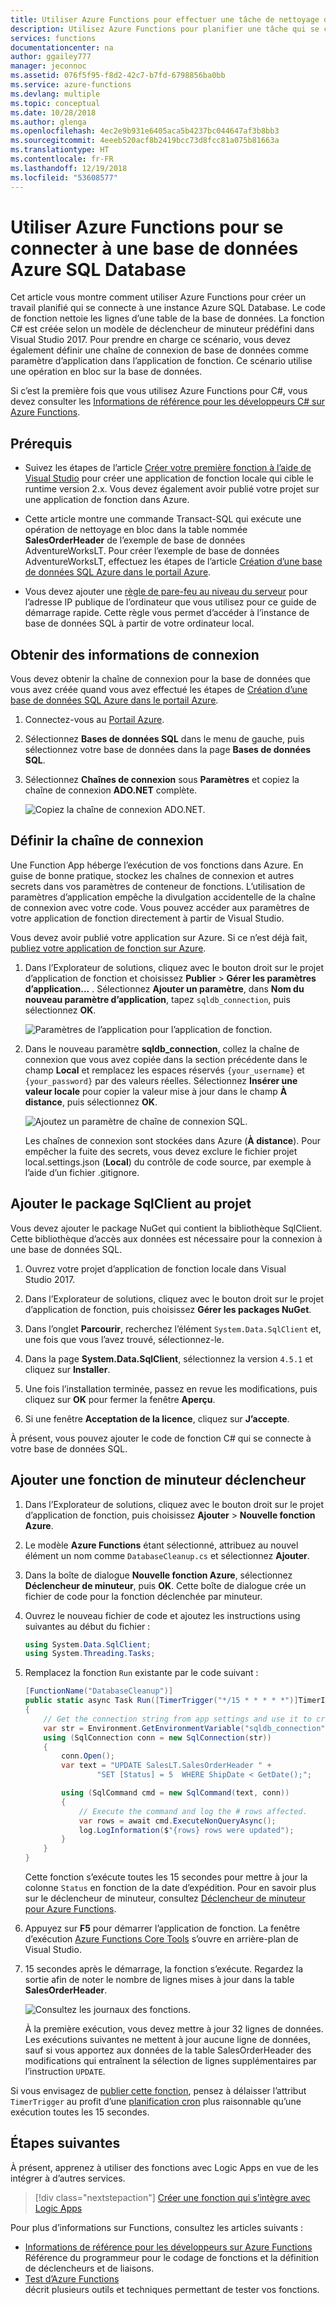 ```yaml
---
title: Utiliser Azure Functions pour effectuer une tâche de nettoyage de base de données | Microsoft Docs
description: Utilisez Azure Functions pour planifier une tâche qui se connecte à Azure SQL Database pour nettoyer des lignes périodiquement.
services: functions
documentationcenter: na
author: ggailey777
manager: jeconnoc
ms.assetid: 076f5f95-f8d2-42c7-b7fd-6798856ba0bb
ms.service: azure-functions
ms.devlang: multiple
ms.topic: conceptual
ms.date: 10/28/2018
ms.author: glenga
ms.openlocfilehash: 4ec2e9b931e6405aca5b4237bc044647af3b8bb3
ms.sourcegitcommit: 4eeeb520acf8b2419bcc73d8fcc81a075b81663a
ms.translationtype: HT
ms.contentlocale: fr-FR
ms.lasthandoff: 12/19/2018
ms.locfileid: "53608577"
---
```

# <a name="use-azure-functions-to-connect-to-an-azure-sql-database"></a>Utiliser Azure Functions pour se connecter à une base de données Azure SQL Database

Cet article vous montre comment utiliser Azure Functions pour créer un travail planifié qui se connecte à une instance Azure SQL Database. Le code de fonction nettoie les lignes d’une table de la base de données. La fonction C# est créée selon un modèle de déclencheur de minuteur prédéfini dans Visual Studio 2017. Pour prendre en charge ce scénario, vous devez également définir une chaîne de connexion de base de données comme paramètre d’application dans l’application de fonction. Ce scénario utilise une opération en bloc sur la base de données. 

Si c’est la première fois que vous utilisez Azure Functions pour C#, vous devez consulter les [Informations de référence pour les développeurs C# sur Azure Functions](functions-dotnet-class-library.md).

## <a name="prerequisites"></a>Prérequis

+ Suivez les étapes de l’article [Créer votre première fonction à l’aide de Visual Studio](functions-create-your-first-function-visual-studio.md) pour créer une application de fonction locale qui cible le runtime version 2.x. Vous devez également avoir publié votre projet sur une application de fonction dans Azure.

+ Cette article montre une commande Transact-SQL qui exécute une opération de nettoyage en bloc dans la table nommée **SalesOrderHeader** de l’exemple de base de données AdventureWorksLT. Pour créer l’exemple de base de données AdventureWorksLT, effectuez les étapes de l’article [Création d’une base de données SQL Azure dans le portail Azure](../sql-database/sql-database-get-started-portal.md).

+ Vous devez ajouter une [règle de pare-feu au niveau du serveur](../sql-database/sql-database-get-started-portal-firewall.md) pour l’adresse IP publique de l’ordinateur que vous utilisez pour ce guide de démarrage rapide. Cette règle vous permet d’accéder à l’instance de base de données SQL à partir de votre ordinateur local.  

## <a name="get-connection-information"></a>Obtenir des informations de connexion

Vous devez obtenir la chaîne de connexion pour la base de données que vous avez créée quand vous avez effectué les étapes de [Création d’une base de données SQL Azure dans le portail Azure](../sql-database/sql-database-get-started-portal.md).

1. Connectez-vous au [Portail Azure](https://portal.azure.com/).

1. Sélectionnez **Bases de données SQL** dans le menu de gauche, puis sélectionnez votre base de données dans la page **Bases de données SQL**.

1. Sélectionnez **Chaînes de connexion** sous **Paramètres** et copiez la chaîne de connexion **ADO.NET** complète.

    ![Copiez la chaîne de connexion ADO.NET.](./media/functions-scenario-database-table-cleanup/adonet-connection-string.png)

## <a name="set-the-connection-string"></a>Définir la chaîne de connexion

Une Function App héberge l’exécution de vos fonctions dans Azure. En guise de bonne pratique, stockez les chaînes de connexion et autres secrets dans vos paramètres de conteneur de fonctions. L’utilisation de paramètres d’application empêche la divulgation accidentelle de la chaîne de connexion avec votre code. Vous pouvez accéder aux paramètres de votre application de fonction directement à partir de Visual Studio.

Vous devez avoir publié votre application sur Azure. Si ce n’est déjà fait, [publiez votre application de fonction sur Azure](functions-develop-vs.md#publish-to-azure).

1. Dans l’Explorateur de solutions, cliquez avec le bouton droit sur le projet d’application de fonction et choisissez **Publier** > **Gérer les paramètres d’application...** . Sélectionnez **Ajouter un paramètre**, dans **Nom du nouveau paramètre d’application**, tapez `sqldb_connection`, puis sélectionnez **OK**.

    ![Paramètres de l’application pour l’application de fonction.](./media/functions-scenario-database-table-cleanup/functions-app-service-add-setting.png)

1. Dans le nouveau paramètre **sqldb_connection**, collez la chaîne de connexion que vous avez copiée dans la section précédente dans le champ **Local** et remplacez les espaces réservés `{your_username}` et `{your_password}` par des valeurs réelles. Sélectionnez **Insérer une valeur locale** pour copier la valeur mise à jour dans le champ **À distance**, puis sélectionnez **OK**.

    ![Ajoutez un paramètre de chaîne de connexion SQL.](./media/functions-scenario-database-table-cleanup/functions-app-service-settings-connection-string.png)

    Les chaînes de connexion sont stockées dans Azure (**À distance**). Pour empêcher la fuite des secrets, vous devez exclure le fichier projet local.settings.json (**Local**) du contrôle de code source, par exemple à l’aide d’un fichier .gitignore.

## <a name="add-the-sqlclient-package-to-the-project"></a>Ajouter le package SqlClient au projet

Vous devez ajouter le package NuGet qui contient la bibliothèque SqlClient. Cette bibliothèque d’accès aux données est nécessaire pour la connexion à une base de données SQL.

1. Ouvrez votre projet d’application de fonction locale dans Visual Studio 2017.

1. Dans l’Explorateur de solutions, cliquez avec le bouton droit sur le projet d’application de fonction, puis choisissez **Gérer les packages NuGet**.

1. Dans l’onglet **Parcourir**, recherchez l’élément ```System.Data.SqlClient``` et, une fois que vous l’avez trouvé, sélectionnez-le.

1. Dans la page **System.Data.SqlClient**, sélectionnez la version `4.5.1` et cliquez sur **Installer**.

1. Une fois l’installation terminée, passez en revue les modifications, puis cliquez sur **OK** pour fermer la fenêtre **Aperçu**.

1. Si une fenêtre **Acceptation de la licence**, cliquez sur **J’accepte**.

À présent, vous pouvez ajouter le code de fonction C# qui se connecte à votre base de données SQL.

## <a name="add-a-timer-triggered-function"></a>Ajouter une fonction de minuteur déclencheur

1. Dans l’Explorateur de solutions, cliquez avec le bouton droit sur le projet d’application de fonction, puis choisissez **Ajouter** > **Nouvelle fonction Azure**.

1. Le modèle **Azure Functions** étant sélectionné, attribuez au nouvel élément un nom comme `DatabaseCleanup.cs` et sélectionnez **Ajouter**.

1. Dans la boîte de dialogue **Nouvelle fonction Azure**, sélectionnez **Déclencheur de minuteur**, puis **OK**. Cette boîte de dialogue crée un fichier de code pour la fonction déclenchée par minuteur.

1. Ouvrez le nouveau fichier de code et ajoutez les instructions using suivantes au début du fichier :

    ```cs
    using System.Data.SqlClient;
    using System.Threading.Tasks;
    ```

1. Remplacez la fonction `Run` existante par le code suivant :

    ```cs
    [FunctionName("DatabaseCleanup")]
    public static async Task Run([TimerTrigger("*/15 * * * * *")]TimerInfo myTimer, ILogger log)
    {
        // Get the connection string from app settings and use it to create a connection.
        var str = Environment.GetEnvironmentVariable("sqldb_connection");
        using (SqlConnection conn = new SqlConnection(str))
        {
            conn.Open();
            var text = "UPDATE SalesLT.SalesOrderHeader " +
                    "SET [Status] = 5  WHERE ShipDate < GetDate();";

            using (SqlCommand cmd = new SqlCommand(text, conn))
            {
                // Execute the command and log the # rows affected.
                var rows = await cmd.ExecuteNonQueryAsync();
                log.LogInformation($"{rows} rows were updated");
            }
        }
    }
    ```

    Cette fonction s’exécute toutes les 15 secondes pour mettre à jour la colonne `Status` en fonction de la date d’expédition. Pour en savoir plus sur le déclencheur de minuteur, consultez [Déclencheur de minuteur pour Azure Functions](functions-bindings-timer.md).

1. Appuyez sur **F5** pour démarrer l’application de fonction. La fenêtre d’exécution [Azure Functions Core Tools](functions-develop-local.md) s’ouvre en arrière-plan de Visual Studio.

1. 15 secondes après le démarrage, la fonction s’exécute. Regardez la sortie afin de noter le nombre de lignes mises à jour dans la table **SalesOrderHeader**.

    ![Consultez les journaux des fonctions.](./media/functions-scenario-database-table-cleanup/function-execution-results-log.png)

    À la première exécution, vous devez mettre à jour 32 lignes de données. Les exécutions suivantes ne mettent à jour aucune ligne de données, sauf si vous apportez aux données de la table SalesOrderHeader des modifications qui entraînent la sélection de lignes supplémentaires par l’instruction `UPDATE`.

Si vous envisagez de [publier cette fonction](functions-develop-vs.md#publish-to-azure), pensez à délaisser l’attribut `TimerTrigger` au profit d’une [planification cron](functions-bindings-timer.md#cron-expressions) plus raisonnable qu’une exécution toutes les 15 secondes.

## <a name="next-steps"></a>Étapes suivantes

À présent, apprenez à utiliser des fonctions avec Logic Apps en vue de les intégrer à d’autres services.

> [!div class="nextstepaction"]
> [Créer une fonction qui s’intègre avec Logic Apps](functions-twitter-email.md)

Pour plus d’informations sur Functions, consultez les articles suivants :

+ [Informations de référence pour les développeurs sur Azure Functions](functions-reference.md)  
   Référence du programmeur pour le codage de fonctions et la définition de déclencheurs et de liaisons.
+ [Test d’Azure Functions](functions-test-a-function.md)  
   décrit plusieurs outils et techniques permettant de tester vos fonctions.  

